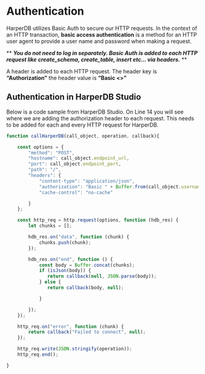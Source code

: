 # Authentication

HarperDB utilizes Basic Auth to secure our HTTP requests.  In the context of an HTTP transaction, **basic access authentication** is a method for an HTTP user agent to provide a user name and password when making a request.



** ***You do not need to log in separately. Basic Auth is added to each HTTP request like create_schema, create_table, insert etc… via headers.*** **



A header is added to each HTTP request.  The header key is **“Authorization”** the header value is **“Basic <<your username and password buffer token>>”**





## Authentication in HarperDB Studio

Below is a code sample from HarperDB Studio.  On Line 14 you will see where we are adding the authorization header to each request. This needs to be added for each and every HTTP request for HarperDB.

```javascript
function callHarperDB(call_object, operation, callback){

    const options = {
        "method": "POST",
        "hostname": call_object.endpoint_url,
        "port": call_object.endpoint_port,
        "path": "/",
        "headers": {
            "content-type": "application/json",
            "authorization": "Basic " + Buffer.from(call_object.username + ':' + call_object.password).toString('base64'),
            "cache-control": "no-cache"

        }
    };

    const http_req = http.request(options, function (hdb_res) {
        let chunks = [];

        hdb_res.on("data", function (chunk) {
            chunks.push(chunk);
        });

        hdb_res.on("end", function () {
            const body = Buffer.concat(chunks);
            if (isJson(body)) {
               return callback(null, JSON.parse(body));
            } else {
               return callback(body, null);

            }

        });
    });

    http_req.on("error", function (chunk) {
        return callback("Failed to connect", null);
    });

    http_req.write(JSON.stringify(operation));
    http_req.end();

}
```